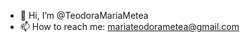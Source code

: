 - 👋 Hi, I’m @TeodoraMariaMetea
- 📫 How to reach me: mariateodorametea@gmail.com

<!---
TeodoraMariaMetea/TeodoraMariaMetea is a ✨ special ✨ repository because its `README.md` (this file) appears on your GitHub profile.
You can click the Preview link to take a look at your changes.
--->
